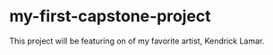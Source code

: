 # my-first-capstone-project

This project will be featuring on of my favorite artist, Kendrick Lamar.

